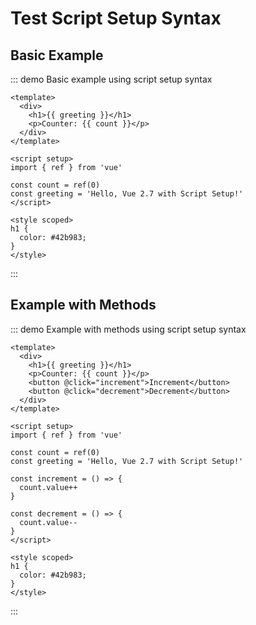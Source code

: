 # Test Script Setup Syntax

## Basic Example

::: demo Basic example using script setup syntax

```vue
<template>
  <div>
    <h1>{{ greeting }}</h1>
    <p>Counter: {{ count }}</p>
  </div>
</template>

<script setup>
import { ref } from 'vue'

const count = ref(0)
const greeting = 'Hello, Vue 2.7 with Script Setup!'
</script>

<style scoped>
h1 {
  color: #42b983;
}
</style>
```

:::

## Example with Methods

::: demo Example with methods using script setup syntax

```vue
<template>
  <div>
    <h1>{{ greeting }}</h1>
    <p>Counter: {{ count }}</p>
    <button @click="increment">Increment</button>
    <button @click="decrement">Decrement</button>
  </div>
</template>

<script setup>
import { ref } from 'vue'

const count = ref(0)
const greeting = 'Hello, Vue 2.7 with Script Setup!'

const increment = () => {
  count.value++
}

const decrement = () => {
  count.value--
}
</script>

<style scoped>
h1 {
  color: #42b983;
}
</style>
```

:::